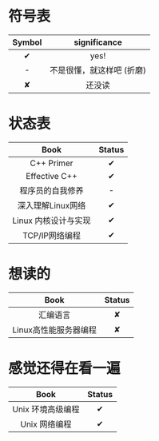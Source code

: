 # 符号表
| Symbol | significance | 
| :---: | :---: |
| ✔ | yes! |
| - | 不是很懂，就这样吧 (折磨) |
| ✘ | 还没读 |

# 状态表
| Book | Status |
| :---: | :---: |
| C++ Primer | ✔ |
| Effective C++ | ✔ |
| 程序员的自我修养 | - |
| 深入理解Linux网络 | ✔ |
| Linux 内核设计与实现 | ✔ |
| TCP/IP网络编程 | ✔ |

# 想读的
| Book | Status | 
| :---: | :---: |
| 汇编语言 | ✘ |
| Linux高性能服务器编程 | ✘ |
# 感觉还得在看一遍

| Book | Status | 
| :---: | :---: |
| Unix 环境高级编程 | ✔ |
| Unix 网络编程 | ✔ |



